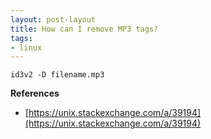 ```yaml
---
layout: post-layout
title: How can I remove MP3 tags?
tags:
- linux
---
```


    id3v2 -D filename.mp3


**References**  

- [https://unix.stackexchange.com/a/39194](https://unix.stackexchange.com/a/39194)

